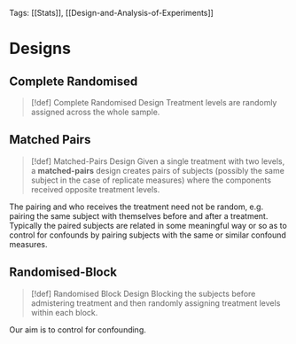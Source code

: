 Tags: [[Stats]], [[Design-and-Analysis-of-Experiments]]

# Designs
## Complete Randomised

> [!def] Complete Randomised Design
> Treatment levels are randomly assigned across the whole sample.

## Matched Pairs

> [!def] Matched-Pairs Design
> Given a single treatment with two levels, a **matched-pairs** design creates pairs of subjects (possibly the same subject in the case of replicate measures) where the components received opposite treatment levels.

The pairing and who receives the treatment need not be random, e.g. pairing the same subject with themselves before and after a treatment. Typically the paired subjects are related in some meaningful way or so as to control for confounds by pairing subjects with the same or similar confound measures.

## Randomised-Block

> [!def] Randomised Block Design
> Blocking the subjects before admistering treatment and then randomly assigning treatment levels within each block.

Our aim is to control for confounding.